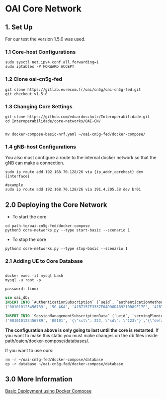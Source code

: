 # OAI Core Network

## 1. Set Up
For our test the version 1.5.0 was used.
### 1.1 Core-host Configurations
```shell
sudo sysctl net.ipv4.conf.all.forwarding=1
sudo iptables -P FORWARD ACCEPT
```

### 1.2 Clone oai-cn5g-fed
```shell
git clone https://gitlab.eurecom.fr/oai/cn5g/oai-cn5g-fed.git
git checkout v1.5.0
```

### 1.3 Changing Core Settings

```shell
git clone https://github.com/eduardoschulz/Interoperabilidade.git
cd Interoperabilidade/core-networks/OAI-CN/


mv docker-compose-basic-nrf.yaml ~/oai-cn5g-fed/docker-compose/
```

### 1.4 gNB-host Configurations
You also must configure a route to the internal docker network so that the gNB can make a connection.

```shell
sudo ip route add 192.168.70.128/26 via {ip_addr_corehost} dev {interface}

#example
sudo ip route add 192.168.70.128/26 via 191.4.205.38 dev br01
```

## 2.0 Deploying the Core Network

+ To start the core
```shell
cd path-to/oai-cn5g-fed/docker-compose
python3 core-networks.py --type start-basic --scenario 1
```
+ To stop the core
```shell
python3 core-networks.py --type stop-basic --scenario 1
```

### 2.1 Adding UE to Core Database
```shell

docker exec -it mysql bash
mysql -u root -p

password: linux 
```

```SQL
use oai_db;
INSERT INTO `AuthenticationSubscription` (`ueid`, `authenticationMethod`, `encPermanentKey`, `protectionParameterId`, `sequenceNumber`, `authenticationManagementField`, `algorithmId`, `encOpcKey`, `encTopcKey`, `vectorGenerationInHss`, `n5gcAuthMethod`, `rgAuthenticationInd`, `supi`) VALUES
('001010123456789', '5G_AKA', '41B7157E3337F0ADD8DA89210D89E17F', '41B7157E3337F0ADD8DA89210D89E17F', '{\"sqn\": \"000000000020\", \"sqnScheme\": \"NON_TIME_BASED\", \"lastIndexes\": {\"ausf\": 0}}', '8000', 'milenage', '1CD638FC96E02EBD35AA0D41EB6F812F', NULL, NULL, NULL, NULL, '001010123456789');

INSERT INTO `SessionManagementSubscriptionData` (`ueid`, `servingPlmnid`, `singleNssai`, `dnnConfigurations`) VALUES
('001010123456789', '00101', '{\"sst\": 222, \"sd\": \"123\"}','{\"default\":{\"pduSessionTypes\":{ \"defaultSessionType\": \"IPV4\"},\"sscModes\": {\"defaultSscMode\": \"SSC_MODE_1\"},\"5gQosProfile\": {\"5qi\": 6,\"arp\":{\"priorityLevel\": 1,\"preemptCap\": \"NOT_PREEMPT\",\"preemptVuln\":\"NOT_PREEMPTABLE\"},\"priorityLevel\":1},\"sessionAmbr\":{\"uplink\":\"1000Mbps\", \"downlink\":\"1000Mbps\"},\"staticIpAddress\":[{\"ipv4Addr\": \"12.1.1.4\"}]}}');
```
**The configuration above is only going to last until the core is restarted**. If you want to make this static you must make changes on the db files inside path/oaicn/docker-compose/databases/.

If you want to use ours:

```shell
rm -r ~/oai-cn5g-fed/docker-compose/database
cp -r database ~/oai-cn5g-fed/docker-compose/database
```

## 3.0 More Information

[Basic Deployment using Docker Compose](https://gitlab.eurecom.fr/oai/cn5g/oai-cn5g-fed/-/blob/master/docs/DEPLOY_SA5G_BASIC_DEPLOYMENT.md)
